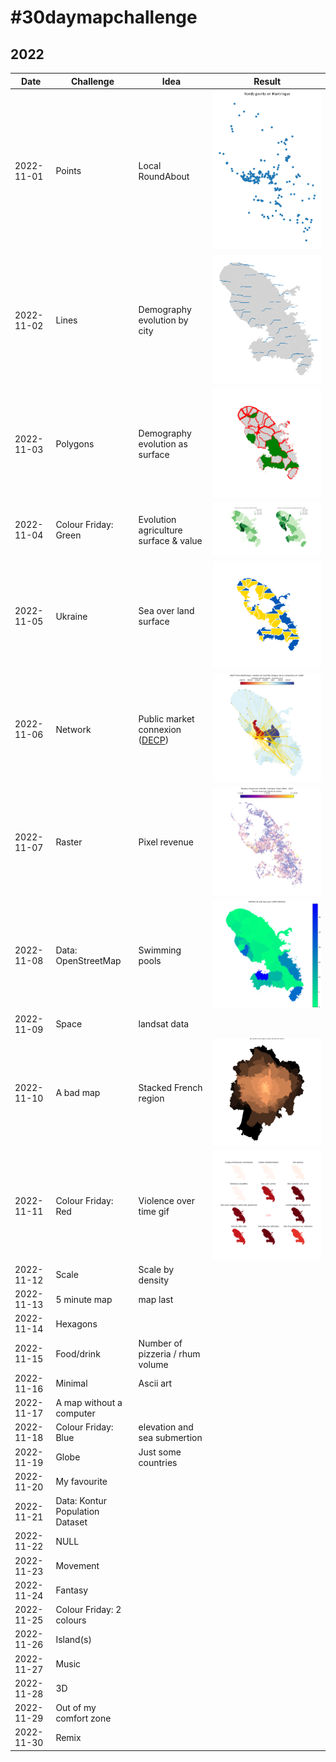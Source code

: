 # \#30daymapchallenge

## 2022

|Date|Challenge| Idea                             |Result|
|----|---------|----------------------------------|------|
|2022-11-01|Points| Local RoundAbout              |![Ronds-Points avec des points ronds](https://raw.githubusercontent.com/glefait/30daymapchallenge/main/2022/output/2022-11-01.png)|
|2022-11-02|Lines| Demography evolution by city   |![City demography](https://raw.githubusercontent.com/glefait/30daymapchallenge/main/2022/output/2022-11-02.png)|
|2022-11-03|Polygons| Demography evolution as surface |![City boundaries shrink with demography](https://raw.githubusercontent.com/glefait/30daymapchallenge/main/2022/output/2022-11-03.png)|
|2022-11-04|Colour Friday: Green| Evolution agriculture surface & value  |![Surface and value evolution of agricultural lands](https://raw.githubusercontent.com/glefait/30daymapchallenge/main/2022/output/2022-11-04.png)|
|2022-11-05|Ukraine| Sea over land surface            |![Ukraine flag color as Sea and Sand proportions](https://raw.githubusercontent.com/glefait/30daymapchallenge/main/2022/output/2022-11-05.png)|
|2022-11-06|Network| Public market connexion ([DECP](https://data.economie.gouv.fr/explore/dataset/decp_augmente))   |![Connected cities and public markets](https://raw.githubusercontent.com/glefait/30daymapchallenge/main/2022/output/2022-11-06.png)|
|2022-11-07|Raster| Pixel revenue           |![Average revenue per pixel](https://raw.githubusercontent.com/glefait/30daymapchallenge/main/2022/output/2022-11-07.png)|
|2022-11-08|Data: OpenStreetMap| Swimming pools                   |![Swimming pool per 1000 habitants](https://raw.githubusercontent.com/glefait/30daymapchallenge/main/2022/output/2022-11-08.png)|
|2022-11-09|Space|landsat data||
|2022-11-10|A bad map| Stacked French region    |![Stacked region by area](https://raw.githubusercontent.com/glefait/30daymapchallenge/main/2022/output/2022-11-10.png)|
|2022-11-11|Colour Friday: Red| Violence over time gif |![Different violences over time](https://raw.githubusercontent.com/glefait/30daymapchallenge/main/2022/output/2022-11-11.gif)|
|2022-11-12|Scale| Scale by density                 ||
|2022-11-13|5 minute map|map last ||
|2022-11-14|Hexagons|||
|2022-11-15|Food/drink| Number of pizzeria / rhum volume ||
|2022-11-16|Minimal| Ascii art                        ||
|2022-11-17|A map without a computer|||
|2022-11-18|Colour Friday: Blue| elevation and sea submertion     ||
|2022-11-19|Globe| Just some countries              ||
|2022-11-20|My favourite|||
|2022-11-21|Data: Kontur Population Dataset|||
|2022-11-22|NULL|||
|2022-11-23|Movement|||
|2022-11-24|Fantasy|||
|2022-11-25|Colour Friday: 2 colours|||
|2022-11-26|Island(s)|||
|2022-11-27|Music|||
|2022-11-28|3D|||
|2022-11-29|Out of my comfort zone|||
|2022-11-30|Remix|||
